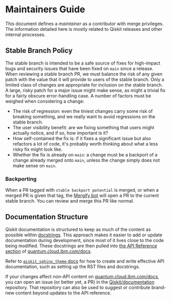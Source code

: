 # Maintainers Guide

This document defines a *maintainer* as a contributor with merge privileges.
The information detailed here is mostly related to Qiskit releases and other internal processes.


## Stable Branch Policy

The stable branch is intended to be a safe source of fixes for high-impact
bugs and security issues that have been fixed on `main` since a
release. When reviewing a stable branch PR, we must balance the risk
of any given patch with the value that it will provide to users of the
stable branch. Only a limited class of changes are appropriate for
inclusion on the stable branch. A large, risky patch for a major issue
might make sense, as might a trivial fix for a fairly obscure error-handling
case. A number of factors must be weighed when considering a
change:

-   The risk of regression: even the tiniest changes carry some risk of
    breaking something, and we really want to avoid regressions on the
    stable branch.
-   The user visibility benefit: are we fixing something that users might
    actually notice, and if so, how important is it?
-   How self-contained the fix is: if it fixes a significant issue but
    also refactors a lot of code, it's probably worth thinking about
    what a less risky fix might look like.
-   Whether the fix is already on `main`: a change must be a backport of
    a change already merged onto `main`, unless the change simply does
    not make sense on `main`.


### Backporting

When a PR tagged with `stable backport potential` is merged, or when a
merged PR is given that tag, the [Mergify bot](https://mergify.com) will
open a PR to the current stable branch.  You can review and merge this PR
like normal.


## Documentation Structure

Qiskit documentation is structured to keep as much of the content as possible within [docstrings](https://peps.python.org/pep-0257/#what-is-a-docstring).
This approach makes it easier to add or update documentation during development, since most of it lives close to the code being modified.
These docstrings are then pulled into [the API Reference section](https://quantum.cloud.ibm.com/docs/api/qiskit) of [quantum.cloud.ibm.com/docs](https://quantum.cloud.ibm.com/docs/).

Refer to [`qiskit_sphinx_theme` docs](https://qiskit.github.io/qiskit_sphinx_theme/apidocs/index.html) for how to create and
write effective API documentation, such as setting up the RST files and docstrings.

If your changes affect non-API content on [quantum.cloud.ibm.com/docs](https://quantum.cloud.ibm.com/docs), you can open an issue (or better yet, a PR) in the [Qiskit/documentation](https://github.com/Qiskit/documentation) repository.
That repository can also be used to suggest or contribute brand-new content beyond updates to the API reference.